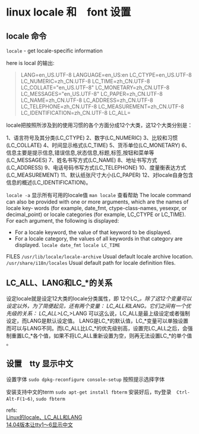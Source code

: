 # linux locale 和　font 设置

## locale 命令
`locale` - get locale-specific information

here is local 的输出:
>LANG=en_US.UTF-8
LANGUAGE=en_US:en
LC_CTYPE=en_US.UTF-8
LC_NUMERIC=zh_CN.UTF-8
LC_TIME=zh_CN.UTF-8
LC_COLLATE="en_US.UTF-8"
LC_MONETARY=zh_CN.UTF-8
LC_MESSAGES="en_US.UTF-8"
LC_PAPER=zh_CN.UTF-8
LC_NAME=zh_CN.UTF-8
LC_ADDRESS=zh_CN.UTF-8
LC_TELEPHONE=zh_CN.UTF-8
LC_MEASUREMENT=zh_CN.UTF-8
LC_IDENTIFICATION=zh_CN.UTF-8
LC_ALL=

locale把按照所涉及到的使用习惯的各个方面分成12个大类，这12个大类分别是： 

1、语言符号及其分类(LC_CTYPE) 
2、数字(LC_NUMERIC) 
3、比较和习惯(LC_COLLATE) 
4、时间显示格式(LC_TIME) 
5、货币单位(LC_MONETARY) 
6、信息主要是提示信息,错误信息,状态信息,标题,标签,按钮和菜单等(LC_MESSAGES) 
7、姓名书写方式(LC_NAME) 
8、地址书写方式(LC_ADDRESS) 
9、电话号码书写方式(LC_TELEPHONE) 
10、度量衡表达方式 (LC_MEASUREMENT) 
11、默认纸张尺寸大小(LC_PAPER) 
12、对locale自身包含信息的概述(LC_IDENTIFICATION)。


`locale -a` 显示所有可用的locale值
`man locale` 查看帮助
The locale command can also be provided with one or more arguments, which are the names  of  locale  key‐
words  (for  example,  date_fmt,  ctype-class-names, yesexpr, or decimal_point) or locale categories (for
example, LC_CTYPE or LC_TIME).  For each argument, the following is displayed:

*  For a locale keyword, the value of that keyword to be displayed.
*  For a locale category, the values of all keywords in that category are displayed.
`locale date_fmt`
`locale LC_TIME`

FILES
`/usr/lib/locale/locale-archive`  Usual default locale archive location.
`/usr/share/i18n/locales`  Usual default path for locale definition files.

## LC_ALL、LANG和LC_*的关系
设定locale就是设定12大类的locale分类属性，即 12个LC_*。除了这12个变量可以设定以外，为了简便起见，还有两个变量： LC_ALL和LANG。它们之间有一个优先级的关系： LC_ALL>LC_*>LANG 可以这么说，LC_ALL是最上级设定或者强制设定，而LANG是默认设定值。
LANG是LC_*的默认值，LC_*变量可以单独设置而可以与LANG不同。而LC_ALL比LC_*的优先级别高，设置完LC_ALL之后，会强制重置LC_*各个值，如果不将LC_ALL重新设置为空，则再无法设置LC_*的单个值 。


## 设置　tty 显示中文　
设置字体
`sudo dpkg-reconfigure console-setup`
按照提示选择字体

安装支持中文的term 
`sudo apt-get install fbterm`
安装好后，tty登录　`Ctrl-Alt-F(1~6)`, `sudo fbterm`

refs:  
[Linux的locale、LC_ALL和LANG](http://www.cnblogs.com/LCcnblogs/p/6208110.html)  
[14.04版本让tty1～6显示中文](http://www.ubuntukylin.com/ukylin/forum.php?mod=viewthread&tid=8519)  


